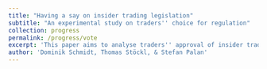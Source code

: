 ```yaml
---
title: "Having a say on insider trading legislation"
subtitle: "An experimental study on traders'' choice for regulation"
collection: progress
permalink: /progress/vote
excerpt: 'This paper aims to analyse traders'' approval of insider trading legislation, controlling for traders'' prospects to receive non-public information.'
author: 'Dominik Schmidt, Thomas Stöckl, & Stefan Palan'
---
```

